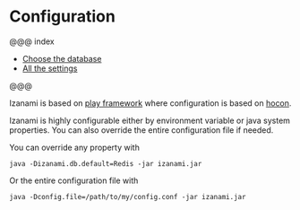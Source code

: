 # Configuration 


@@@ index

 * [Choose the database](database.md)
 * [All the settings](settings.md)

@@@ 


Izanami is based on [play framework](https://www.playframework.com) where configuration is based on [hocon](https://github.com/lightbend/config). 

Izanami is highly configurable either by environment variable or java system properties. You can also override the entire configuration file if needed. 

You can override any property with   

```
java -Dizanami.db.default=Redis -jar izanami.jar 
```

Or the entire configuration file with
 
```
java -Dconfig.file=/path/to/my/config.conf -jar izanami.jar 
```

